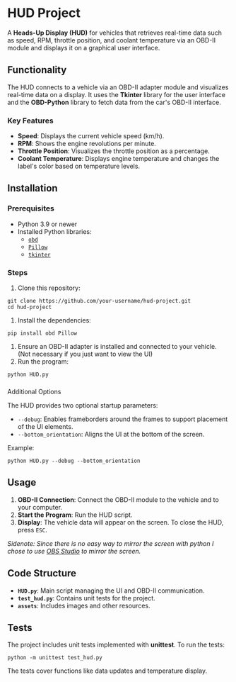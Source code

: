 # **HUD Project**

A **Heads-Up Display (HUD)** for vehicles that retrieves real-time data such as speed, RPM, throttle position, and coolant temperature via an OBD-II module and displays it on a graphical user interface.  

## Functionality

The HUD connects to a vehicle via an OBD-II adapter module and visualizes real-time data on a display. It uses the **Tkinter** library for the user interface and the **OBD-Python** library to fetch data from the car's OBD-II interface.  

### Key Features

*   **Speed**: Displays the current vehicle speed (km/h).
*   **RPM**: Shows the engine revolutions per minute.
*   **Throttle Position**: Visualizes the throttle position as a percentage.
*   **Coolant Temperature**: Displays engine temperature and changes the label's color based on temperature levels.

## Installation

### Prerequisites

*   Python 3.9 or newer
*   Installed Python libraries:
    *  [ `obd`](https://github.com/brendan-w/python-OBD)
    *   [`Pillow`](https://github.com/python-pillow/Pillow)
    *   [`tkinter`](https://docs.python.org/3/library/tkinter.html)

### Steps

1.  Clone this repository:

```plain
git clone https://github.com/your-username/hud-project.git
cd hud-project
```

1.  Install the dependencies:

```plain
pip install obd Pillow
```

1.  Ensure an OBD-II adapter is installed and connected to your vehicle. (Not necessary if you just want to view the UI)
2.  Run the program:

```plain
python HUD.py
```

###   
Additional Options

The HUD provides two optional startup parameters:

*   `--debug`: Enables frameborders around the frames to support placement of the UI elements.
*   `--bottom_orientation`: Aligns the UI at the bottom of the screen.

Example:

```plain
python HUD.py --debug --bottom_orientation
```

## Usage

1.  **OBD-II Connection**: Connect the OBD-II module to the vehicle and to your computer.
2.  **Start the Program**: Run the HUD script.
3.  **Display**: The vehicle data will appear on the screen. To close the HUD, press `ESC`.

_Sidenote: Since there is no easy way to mirror the screen with python I chose to use [OBS Studio](https://obsproject.com/de) to mirror the screen._  

## Code Structure

*   **`HUD.py`**: Main script managing the UI and OBD-II communication.
*   **`test_hud.py`**: Contains unit tests for the project.
*   **`assets`**: Includes images and other resources.

## Tests

The project includes unit tests implemented with **unittest**. To run the tests:

```plain
python -m unittest test_hud.py
```

The tests cover functions like data updates and temperature display.